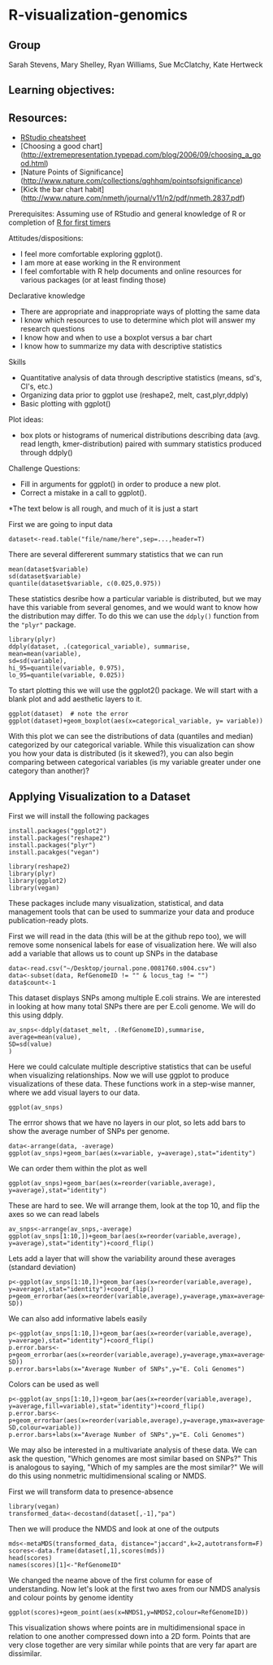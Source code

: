 R-visualization-genomics
=======================

Group
-----
Sarah Stevens, Mary Shelley, Ryan Williams, Sue McClatchy, Kate Hertweck

Learning objectives:
--------------------


Resources:
---------
* [RStudio cheatsheet](http://www.rstudio.com/resources/cheatsheets/)
* [Choosing a good chart] (http://extremepresentation.typepad.com/blog/2006/09/choosing_a_good.html)
* [Nature Points of Significance] (http://www.nature.com/collections/qghhqm/pointsofsignificance)
* [Kick the bar chart habit] (http://www.nature.com/nmeth/journal/v11/n2/pdf/nmeth.2837.pdf)

Prerequisites: Assuming use of RStudio and general knowledge of R or completion of [R for first timers](https://github.com/datacarpentry/datacarpentry/tree/master/lessons/R/materials)

Attitudes/dispositions:
* I feel more comfortable exploring ggplot().
* I am more at ease working in the R environment
* I feel comfortable with R help documents and online resources for various packages (or at least finding those)

Declarative knowledge
* There are appropriate and inappropriate ways of plotting the same data
* I know which resources to use to determine which plot will answer my research questions
* I know how and when to use a boxplot versus a bar chart
* I know how to summarize my data with descriptive statistics

Skills
* Quantitative analysis of data through descriptive statistics (means, sd's, CI's, etc.)
* Organizing data prior to ggplot use (reshape2, melt, cast,plyr,ddply)
* Basic plotting with ggplot()

Plot ideas:
* box plots or histograms of numerical distributions describing data (avg. read length, kmer-distribution) paired with summary statistics produced through ddply()

Challenge Questions:
* Fill in arguments for ggplot() in order to produce a new plot.
* Correct a mistake in a call to ggplot().

*The text below is all rough, and much of it is just a start

First we are going to input data

```
dataset<-read.table("file/name/here",sep=...,header=T)
```

There are several differerent summary statistics that we can run 

```
mean(dataset$variable)
sd(dataset$variable)
quantile(dataset$variable, c(0.025,0.975))
```

These statistics desribe how a particular variable is distributed, but we may have this variable from several genomes, and we would want to know how the distribution may differ.  To do this we can use the `ddply()` function from the `"plyr"` package.
```
library(plyr)
ddply(dataset, .(categorical_variable), summarise,
mean=mean(variable),
sd=sd(variable),
hi_95=quantile(variable, 0.975),
lo_95=quantile(variable, 0.025))
```

To start plotting this we will use the ggplot2() package.  We will start with a blank plot and add aesthetic layers to it.  

```
ggplot(dataset)  # note the error
ggplot(dataset)+geom_boxplot(aes(x=categorical_variable, y= variable))
```

With this plot we can see the distributions of data (quantiles and median) categorized by our categorical variable.  While this visualization can show you how your data is distributed (is it skewed?), you can also begin comparing between categorical variables (is my variable greater under one category than another)?


Applying Visualization to a Dataset
-----------------------------------

First we will install the following packages
```
install.packages("ggplot2")
install.packages("reshape2")
install.packages("plyr")
install.pacakges("vegan")

library(reshape2)
library(plyr)
library(ggplot2)
library(vegan)
```
These packages include many visualization, statistical, and data management tools that can be used to summarize your data and produce publication-ready plots.

First we will read in the data (this will be at the github repo too), we will remove some nonsenical labels for ease of visualization here.  We will also add a variable that allows us to count up SNPs in the database
```
data<-read.csv("~/Desktop/journal.pone.0081760.s004.csv")
data<-subset(data, RefGenomeID != "" & locus_tag != "")
data$count<-1

```

This dataset displays SNPs among multiple E.coli strains.  We are interested in looking at how many total SNPs there are per E.coli genome.  We will do this using ddply.

```
av_snps<-ddply(dataset_melt, .(RefGenomeID),summarise,
average=mean(value),
SD=sd(value)
)
```
Here we could calculate multiple descriptive statistics that can be useful when visualizing relationships.
Now we will use ggplot to produce visualizations of these data.  These functions work in a step-wise manner, where we add visual layers to our data.

```
ggplot(av_snps)

```
The errror shows that we have no layers in our plot, so lets add bars to show the average number of SNPs per genome.  

```
data<-arrange(data, -average)
ggplot(av_snps)+geom_bar(aes(x=variable, y=average),stat="identity")

```

We can order them within the plot as well

```
ggplot(av_snps)+geom_bar(aes(x=reorder(variable,average), y=average),stat="identity")

```

These are hard to see.  We will arrange them, look  at the top 10, and flip the axes so we can read labels

```
av_snps<-arrange(av_snps,-average)
ggplot(av_snps[1:10,])+geom_bar(aes(x=reorder(variable,average), y=average),stat="identity")+coord_flip()
```

Lets add a layer that will show the variability around these averages (standard deviation)

```
p<-ggplot(av_snps[1:10,])+geom_bar(aes(x=reorder(variable,average), y=average),stat="identity")+coord_flip()
p+geom_errorbar(aes(x=reorder(variable,average),y=average,ymax=average+SD,ymin=average-SD))

```

We can also add informative labels easily

```
p<-ggplot(av_snps[1:10,])+geom_bar(aes(x=reorder(variable,average), y=average),stat="identity")+coord_flip()
p.error.bars<-p+geom_errorbar(aes(x=reorder(variable,average),y=average,ymax=average+SD,ymin=average-SD))
p.error.bars+labs(x="Average Number of SNPs",y="E. Coli Genomes")
```

Colors can be used as well

```
p<-ggplot(av_snps[1:10,])+geom_bar(aes(x=reorder(variable,average), y=average,fill=variable),stat="identity")+coord_flip()
p.error.bars<-p+geom_errorbar(aes(x=reorder(variable,average),y=average,ymax=average+SD,ymin=average-SD,colour=variable))
p.error.bars+labs(x="Average Number of SNPs",y="E. Coli Genomes")

```

We may also be interested in a multivariate analysis of these data.  We can ask the question, "Which genomes are most similar based on SNPs?"  This is analogous to saying, "Which of my samples are the most similar?"  We will do this using nonmetric multidimensional scaling or NMDS.

First we will transform data to presence-absence 

```
library(vegan)
transformed_data<-decostand(dataset[,-1],"pa")
```

Then we will produce the NMDS and look at one of the outputs

```
mds<-metaMDS(transformed_data, distance="jaccard",k=2,autotransform=F)
scores<-data.frame(dataset[,1],scores(mds))
head(scores)
names(scores)[1]<-"RefGenomeID"
```
We changed the neame above of the first column for ease of understanding.
Now let's look at the first two axes from our NMDS analysis and colour points by genome identity

```
ggplot(scores)+geom_point(aes(x=NMDS1,y=NMDS2,colour=RefGenomeID))
```

This visualization shows where points are in multidimensional space in relation to one another compressed down into a 2D form.  Points that are very close together are very similar while points that are very far apart are dissimilar.

